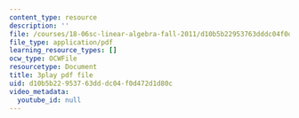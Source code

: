 ```yaml
---
content_type: resource
description: ''
file: /courses/18-06sc-linear-algebra-fall-2011/d10b5b22953763dddc04f0d472d1d80c_VqP2tREMvt0.pdf
file_type: application/pdf
learning_resource_types: []
ocw_type: OCWFile
resourcetype: Document
title: 3play pdf file
uid: d10b5b22-9537-63dd-dc04-f0d472d1d80c
video_metadata:
  youtube_id: null
---
```

